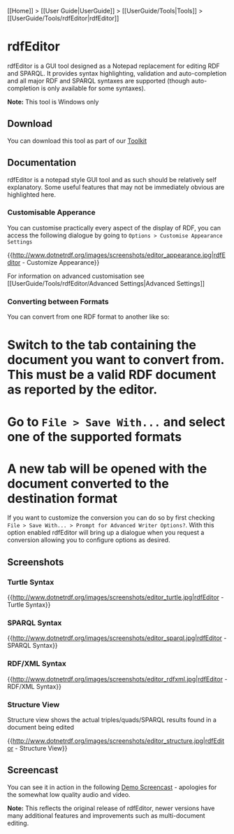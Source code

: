 [[Home]] > [[User Guide|UserGuide]] > [[UserGuide/Tools|Tools]] > [[UserGuide/Tools/rdfEditor|rdfEditor]]

# rdfEditor 

rdfEditor is a GUI tool designed as a Notepad replacement for editing RDF and SPARQL. It provides syntax highlighting, validation and auto-completion and all major RDF and SPARQL syntaxes are supported (though auto-completion is only available for some syntaxes).

**Note:** This tool is Windows only

## Download 

You can download this tool as part of our [Toolkit](http://www.dotnetrdf.org?content.asp?pageID=Download%20dotNetRDF%20Toolkit%20for%20Windows)

## Documentation 

rdfEditor is a notepad style GUI tool and as such should be relatively self explanatory.  Some useful features that may not be immediately obvious are highlighted here.

### Customisable Apperance 

You can customise practically every aspect of the display of RDF, you can access the following dialogue by going to `Options > Customise Appearance Settings`

{{http://www.dotnetrdf.org/images/screenshots/editor_appearance.jpg|rdfEditor - Customize Appearance}}

For information on advanced customisation see [[UserGuide/Tools/rdfEditor/Advanced Settings|Advanced Settings]]

### Converting between Formats 

You can convert from one RDF format to another like so:

# Switch to the tab containing the document you want to convert from.  This must be a valid RDF document as reported by the editor.
# Go to `File > Save With...` and select one of the supported formats
# A new tab will be opened with the document converted to the destination format

If you want to customize the conversion you can do so by first checking `File > Save With... > Prompt for Advanced Writer Options?`.  With this option enabled rdfEditor will bring up a dialogue when you request a conversion allowing you to configure options as desired.

## Screenshots 

### Turtle Syntax 

{{http://www.dotnetrdf.org/images/screenshots/editor_turtle.jpg|rdfEditor - Turtle Syntax}}

### SPARQL Syntax 

{{http://www.dotnetrdf.org/images/screenshots/editor_sparql.jpg|rdfEditor - SPARQL Syntax}}

### RDF/XML Syntax 

{{http://www.dotnetrdf.org/images/screenshots/editor_rdfxml.jpg|rdfEditor - RDF/XML Syntax}}

### Structure View 

Structure view shows the actual triples/quads/SPARQL results found in a document being edited

{{http://www.dotnetrdf.org/images/screenshots/editor_structure.jpg|rdfEditor - Structure View}}

## Screencast 

You can see it in action in the following [Demo Screencast](http://www.dotnetrdf.org/content.asp?pageID=rdfEditor%20Demo%20Screencast) - apologies for the somewhat low quality audio and video.

**Note:** This reflects the original release of rdfEditor, newer versions have many additional features and improvements such as multi-document editing.